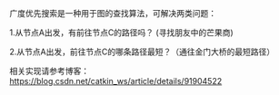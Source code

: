 广度优先搜索是一种用于图的查找算法，可解决两类问题：

1.从节点A出发，有前往节点C的路径吗？  (寻找朋友中的芒果商)

2.从节点A出发，前往节点C的哪条路径最短？（通往金门大桥的最短路径）

相关实现请参考博客：https://blog.csdn.net/catkin_ws/article/details/91904522
